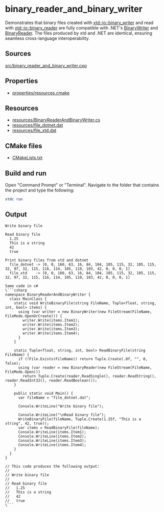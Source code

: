 # binary_reader_and_binary_writer

Demonstrates that binary files created with [xtd::io::binary_writer](https://gammasoft71.github.io/xtd/reference_guides/latest/classxtd_1_1io_1_1binary__writer) and read with [xtd::io::binary_reader](https://gammasoft71.github.io/xtd/reference_guides/latest/classxtd_1_1io_1_1binary__reader) are fully compatible with .NET's [BinaryWriter](https://learn.microsoft.com/en-us/dotnet/api/system.io.binarywriter) and [BinaryReader](https://learn.microsoft.com/en-us/dotnet/api/system.io.binaryreader). The files produced by xtd and .NET are identical, ensuring seamless cross-language interoperability.

## Sources

[src/binary_reader_and_binary_writer.cpp](src/binary_reader_and_binary_writer.cpp)

## Properties

* [properties/resources.cmake](properties/resources.cmake)

## Resources

* [resources/BinaryReaderAndBinaryWriter.cs](resources/BinaryReaderAndBinaryWriter.cs)
* [resources/file_dotnet.dat](resources/file_dotnet.dat)
* [resources/file_xtd.dat](resources/file_xtd.dat)

## CMake files

* [CMakeLists.txt](CMakeLists.txt)

## Build and run

Open "Command Prompt" or "Terminal". Navigate to the folder that contains the project and type the following:

```cmake
xtdc run
```

## Output

```
Write binary file

Read binary file
  1.25
  This is a string
  42
  true

Print binary files from xtd and dotnet
  file_dotnet -> [0, 0, 160, 63, 16, 84, 104, 105, 115, 32, 105, 115, 32, 97, 32, 115, 116, 114, 105, 110, 103, 42, 0, 0, 0, 1]
  file_xtd    -> [0, 0, 160, 63, 16, 84, 104, 105, 115, 32, 105, 115, 32, 97, 32, 115, 116, 114, 105, 110, 103, 42, 0, 0, 0, 1]

Same code in c#
\```csharp
﻿namespace BinaryReaderAndBinaryWriter {
  class MainClass {
    static void WriteBinaryFile(string FileName, Tuple<float, string, int, bool> items) {
      using (var writer = new BinaryWriter(new FileStream(FileName, FileMode.OpenOrCreate))) {
        writer.Write(items.Item1);
        writer.Write(items.Item2);
        writer.Write(items.Item3);
        writer.Write(items.Item4);
      }
    }

    static Tuple<float, string, int, bool> ReadBinaryFile(string FileName) {
      if (!File.Exists(FileName)) return Tuple.Create(.0f, "", 0, false);
      using (var reader = new BinaryReader(new FileStream(FileName, FileMode.Open)))
        return Tuple.Create(reader.ReadSingle(), reader.ReadString(), reader.ReadInt32(), reader.ReadBoolean());
    }

    public static void Main() {
      var fileName = "file_dotnet.dat";

      Console.WriteLine("Write binary file");

      Console.WriteLine("\nRead binary file");
      WriteBinaryFile(fileName, Tuple.Create(1.25f, "This is a string", 42, true));
      var items = ReadBinaryFile(fileName);
      Console.WriteLine(items.Item1);
      Console.WriteLine(items.Item2);
      Console.WriteLine(items.Item3);
      Console.WriteLine(items.Item4);
    }
  }
}

// This code produces the following output:
//
// Write binary file
//
// Read binary file
//   1.25
//   This is a string
//   42
//   true
\```
```
